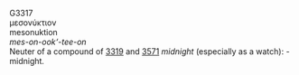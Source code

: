 G3317  
μεσονύκτιον  
mesonuktion  
*mes-on-ook‘-tee-on*  
Neuter of a compound of [3319](g3319) and [3571](g3571) *midnight*
(especially as a watch): - midnight.  
